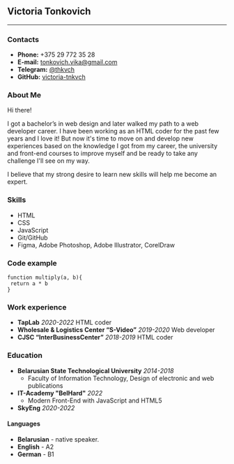 ## Victoria Tonkovich
***
### Contacts
* **Phone:** +375 29 772 35 28
* **E-mail:** tonkovich.vika@gmail.com
* **Telegram:** [@thkvch](https://t.me/tnkvch)
* **GitHub:**  [victoria-tnkvch](https://github.com/victoria-tnkvch) 

### About Me
Hi there!

I got a bachelor’s in web design and later walked my path to a web developer career. I have been working as an HTML coder for the past few years and I love it!
But now it's time to move on and develop new experiences based on the knowledge I got from my career, the university and front-end courses to improve myself and be ready to take any challenge I'll see on my way. 

I believe that my strong desire to learn new skills will help me become an expert.


### Skills
* HTML
* CSS
* JavaScript
* Git/GitHub
* Figma, Adobe Photoshop, Adobe Illustrator, CorelDraw


### Code example
```
function multiply(a, b){
 return a * b
}
```


### Work experience
* **TapLab** *2020-2022*
HTML coder 
* **Wholesale & Logistics Center “S-Video”** *2019-2020*
Web developer
* **CJSC “InterBusinessCenter”** *2018-2019*
HTML coder 


### Education
* **Belarusian State Technological University** *2014-2018*
    + Faculty of Information Technology, Design of electronic and web publications
* **IT-Academy "BelHard"** *2022*
    + Modern Front-End with JavaScript and HTML5
* **SkyEng** *2020-2022*


#### Languages
* **Belarusian** - native speaker.
* **English** - A2 
* **German** - B1
